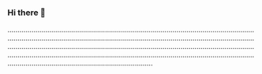 ### Hi there 👋

.........................................................................................................................................................................................................................................................................................................................................................................................................................................................................................................................................................................................